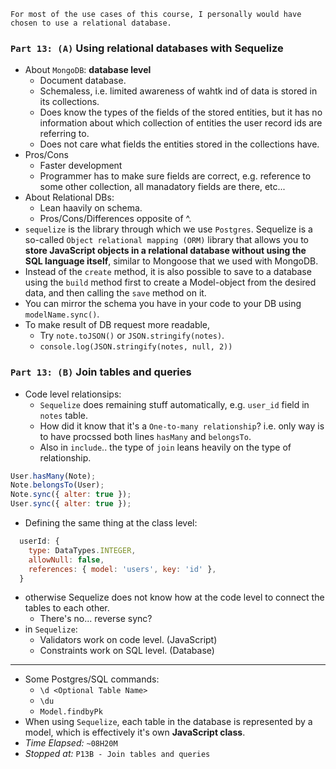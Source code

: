 ```
For most of the use cases of this course, I personally would have chosen to use a relational database.
```

### `Part 13: (A)` Using relational databases with Sequelize

- About `MongoDB`: **database level**
  - Document database.
  - Schemaless, i.e. limited awareness of wahtk ind of data is stored in its collections.
  - Does know the types of the fields of the stored entities, but it has no information about which collection of entities the user record ids are referring to.
  - Does not care what fields the entities stored in the collections have.
- Pros/Cons
  - Faster development
  - Programmer has to make sure fields are correct, e.g. reference to some other collection, all manadatory fields are there, etc...
- About Relational DBs:
  - Lean haavily on schema.
  - Pros/Cons/Differences opposite of ^.
- `sequelize` is the library through which we use `Postgres`. Sequelize is a so-called `Object relational mapping (ORM)` library that allows you to **store JavaScript objects in a relational database without using the SQL language itself**, similar to Mongoose that we used with MongoDB.
- Instead of the `create` method, it is also possible to save to a database using the `build` method first to create a Model-object from the desired data, and then calling the `save` method on it.
- You can mirror the schema you have in your code to your DB using `modelName.sync()`.
- To make result of DB request more readable,
  - Try `note.toJSON()` or `JSON.stringify(notes)`.
  - `console.log(JSON.stringify(notes, null, 2))`

### `Part 13: (B)` Join tables and queries

- Code level relationsips:
  - `Sequelize` does remaining stuff automatically, e.g. `user_id` field in `notes` table.
  - How did it know that it's a `One-to-many relationship`? i.e. only way is to have procssed both lines `hasMany` and `belongsTo`.
  - Also in `include`.. the type of `join` leans heavily on the type of relationship.

```js
User.hasMany(Note);
Note.belongsTo(User);
Note.sync({ alter: true });
User.sync({ alter: true });
```

- Defining the same thing at the class level:

```js
  userId: {
    type: DataTypes.INTEGER,
    allowNull: false,
    references: { model: 'users', key: 'id' },
  }
```

- otherwise Sequelize does not know how at the code level to connect the tables to each other.
  - There's no... reverse sync?
- in `Sequelize`:
  - Validators work on code level. (JavaScript)
  - Constraints work on SQL level. (Database)

---

- Some Postgres/SQL commands:
  - `\d <Optional Table Name>`
  - `\du`
  - `Model.findbyPk`
- When using `Sequelize`, each table in the database is represented by a model, which is effectively it's own **JavaScript class**.
- _Time Elapsed:_ `~08H20M`
- _Stopped at:_ `P13B - Join tables and queries`
